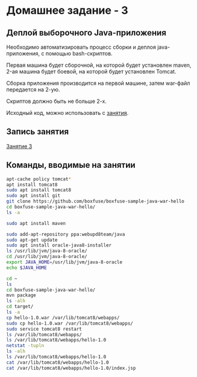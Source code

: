 # Домашнее задание - 3

## Деплой выборочного Java-приложения

Необходимо автоматизировать процесс сборки и деплоя java-приложения, с помощью bash-скриптов.

Первая машина будет сборочной, на которой будет установлен maven, 2-ая машина будет боевой, на которой будет установлен Tomcat.

Сборка приложения производится на первой машине, затем war-файл передается на 2-ую.

Скриптов должно быть не больше 2-х.

Исходный код, можно использовать с [занятия](https://github.com/boxfuse/boxfuse-sample-java-war-hello).

## Запись занятия

[Занятие 3](https://meet76231018.adobeconnect.com/prp15w00uakz/)

## Команды, вводимые на занятии

```Bash
apt-cache policy tomcat*
apt install tomcat8
sudo apt install tomcat8
sudo apt install git
git clone https://github.com/boxfuse/boxfuse-sample-java-war-hello
cd boxfuse-sample-java-war-hello/
ls -a

sudo apt install maven

sudo add-apt-repository ppa:webupd8team/java
sudo apt-get update
sudo apt install oracle-java8-installer 
ls /usr/lib/jvm/java-8-oracle/
cd /usr/lib/jvm/java-8-oracle/
export JAVA_HOME=/usr/lib/jvm/java-8-oracle
echo $JAVA_HOME

cd ~
ls
cd boxfuse-sample-java-war-hello/
mvn package
ls -alh
cd target/
ls -a
cp hello-1.0.war /var/lib/tomcat8/webapps/
sudo cp hello-1.0.war /var/lib/tomcat8/webapps/
sudo service tomcat8 restart
ls /var/lib/tomcat8/webapps/
ls /var/lib/tomcat8/webapps/hello-1.0
netstat -tupln
ls -alh
ls /var/lib/tomcat8/webapps/hello-1.0
cat /var/lib/tomcat8/webapps/hello-1.0
cat /var/lib/tomcat8/webapps/hello-1.0/index.jsp
```